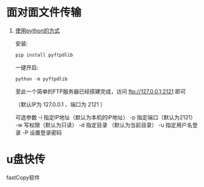 # 面对面文件传输

1. [使用python的方式](https://blog.csdn.net/xuq09/article/details/84936853) 

   安装:

   ```python
   pip install pyftpdlib
   ```

   一键开启:

   ```python
   python -m pyftpdlib
   ```

   至此一个简单的FTP服务器已经搭建完成，访问 ftp://127.0.0.1:2121 即可

   （默认IP为 127.0.0.1 、端口为 2121 ）

    

   可选参数
   -i 指定IP地址（默认为本机的IP地址）
   -p 指定端口（默认为2121）
   -w 写权限（默认为只读）
   -d 指定目录 （默认为当前目录）
   -u 指定用户名登录
   -P 设置登录密码


# u盘快传
   fastCopy软件
